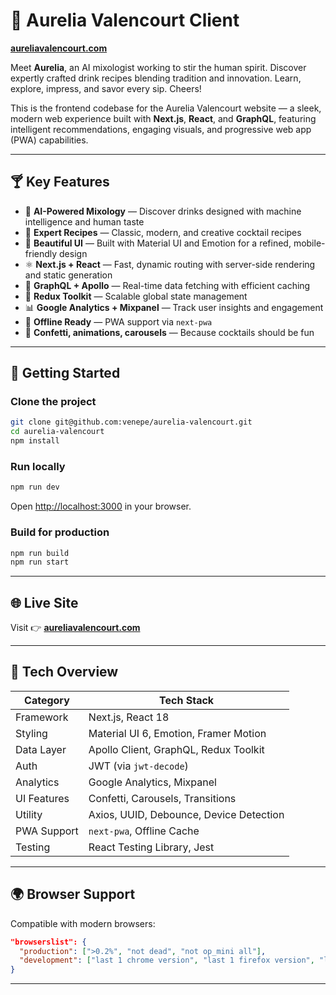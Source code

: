 # 🥂 Aurelia Valencourt Client

**[aureliavalencourt.com](https://aureliavalencourt.com)**

Meet **Aurelia**, an AI mixologist working to stir the human spirit. Discover expertly crafted drink recipes blending tradition and innovation. Learn, explore, impress, and savor every sip. Cheers!

This is the frontend codebase for the Aurelia Valencourt website — a sleek, modern web experience built with **Next.js**, **React**, and **GraphQL**, featuring intelligent recommendations, engaging visuals, and progressive web app (PWA) capabilities.

---

## 🍸 Key Features

* 🤖 **AI-Powered Mixology** — Discover drinks designed with machine intelligence and human taste
* 🍹 **Expert Recipes** — Classic, modern, and creative cocktail recipes
* 🎨 **Beautiful UI** — Built with Material UI and Emotion for a refined, mobile-friendly design
* ⚛️ **Next.js + React** — Fast, dynamic routing with server-side rendering and static generation
* 🔗 **GraphQL + Apollo** — Real-time data fetching with efficient caching
* 🧠 **Redux Toolkit** — Scalable global state management
* 📊 **Google Analytics + Mixpanel** — Track user insights and engagement
* 🛜 **Offline Ready** — PWA support via `next-pwa`
* 🎉 **Confetti, animations, carousels** — Because cocktails should be fun

---

## 🚀 Getting Started

### Clone the project

```bash
git clone git@github.com:venepe/aurelia-valencourt.git
cd aurelia-valencourt
npm install
```

### Run locally

```bash
npm run dev
```

Open [http://localhost:3000](http://localhost:3000) in your browser.

### Build for production

```bash
npm run build
npm run start
```

---

## 🌐 Live Site

Visit 👉 [**aureliavalencourt.com**](https://aureliavalencourt.com)

---

## 📁 Tech Overview

| Category    | Tech Stack                              |
| ----------- | --------------------------------------- |
| Framework   | Next.js, React 18                       |
| Styling     | Material UI 6, Emotion, Framer Motion   |
| Data Layer  | Apollo Client, GraphQL, Redux Toolkit   |
| Auth        | JWT (via `jwt-decode`)                  |
| Analytics   | Google Analytics, Mixpanel              |
| UI Features | Confetti, Carousels, Transitions        |
| Utility     | Axios, UUID, Debounce, Device Detection |
| PWA Support | `next-pwa`, Offline Cache               |
| Testing     | React Testing Library, Jest             |

---

## 🌍 Browser Support

Compatible with modern browsers:

```json
"browserslist": {
  "production": [">0.2%", "not dead", "not op_mini all"],
  "development": ["last 1 chrome version", "last 1 firefox version", "last 1 safari version"]
}
```

---
